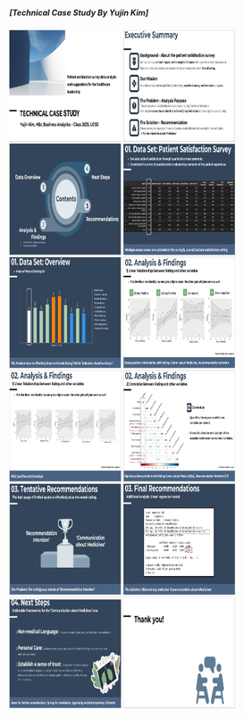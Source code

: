 <!DOCTYPE html?
<div style='text-align:center'>
<h5>[Technical Case Study By Yujin Kim]</h5>
<img src="/assets/images/Slide-1.JPG" alt="Slide 1" width="200" height="200">
<img src="/assets/images/Slide-2.JPG" alt="Slide 2" width="200" height="200">
<img src="/assets/images/Slide-3.JPG" alt="Slide 3" width="200" height="200">
<img src="/assets/images/Slide-4.JPG" alt="Slide 4" width="200" height="200">
<img src="/assets/images/Slide-5.JPG" alt="Slide 5" width="200" height="200">
<img src="/assets/images/Slide-6.JPG" alt="Slide 6" width="200" height="200">
<img src="/assets/images/Slide-7.JPG" alt="Slide 7" width="200" height="200">
<img src="/assets/images/Slide-8.JPG" alt="Slide 8" width="200" height="200">
<img src="/assets/images/Slide-9.JPG" alt="Slide 9" width="200" height="200">
<img src="/assets/images/Slide-10.JPG" alt="Slide 10" width="200" height="200">
<img src="/assets/images/Slide-11.JPG" alt="Slide 11" width="200" height="200">
<img src="/assets/images/Slide-12.JPG" alt="Slide 12" width="200" height="200">
</a>
</html>
</div><br><br><br>
